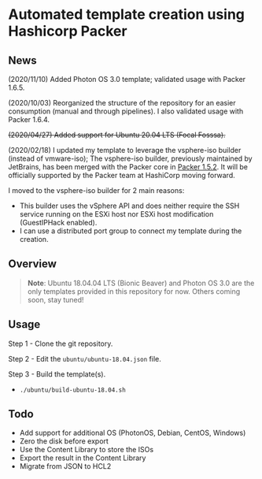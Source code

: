 # Automated template creation using Hashicorp Packer

## News

(2020/11/10) Added Photon OS 3.0 template; validated usage with Packer 1.6.5.

(2020/10/03) Reorganized the structure of the repository for an easier consumption (manual and through pipelines). I also validated usage with Packer 1.6.4.

~~(2020/04/27) Added support for Ubuntu 20.04 LTS (Focal Fosssa).~~

(2020/02/18) I updated my template to leverage the vsphere-iso builder (instead of vmware-iso); The vsphere-iso builder, previously maintained by JetBrains, has been merged with the Packer core in [Packer 1.5.2](https://github.com/hashicorp/packer/blob/v1.5.4/CHANGELOG.md#152-february-12-2020). It will be officially supported by the Packer team at HashiCorp moving forward.

I moved to the vsphere-iso builder for 2 main reasons:

* This builder uses the vSphere API and does neither require the SSH service running on the ESXi host nor ESXi host modification (GuestIPHack enabled).
* I can use a distributed port group to connect my template during the creation.

## Overview

> **Note**: Ubuntu 18.04.04 LTS (Bionic Beaver) and Photon OS 3.0 are the only templates provided in this repository for now. Others coming soon, stay tuned!

## Usage

Step 1 - Clone the git repository.

Step 2 - Edit the `ubuntu/ubuntu-18.04.json` file.

Step 3 - Build the template(s).

* `./ubuntu/build-ubuntu-18.04.sh`

## Todo

* Add support for additional OS (PhotonOS, Debian, CentOS, Windows)
* Zero the disk before export
* Use the Content Library to store the ISOs
* Export the result in the Content Library
* Migrate from JSON to HCL2
